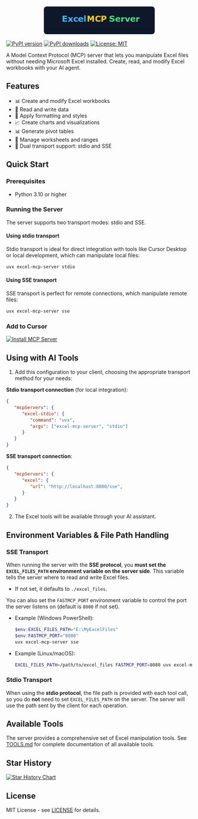 <p align="center">
  <img src="assets/logo.png" alt="Excel MCP Server Logo" width="300"/>
</p>

[![PyPI version](https://img.shields.io/pypi/v/excel-mcp-server.svg)](https://pypi.org/project/excel-mcp-server/)
[![PyPI downloads](https://img.shields.io/pypi/dm/excel-mcp-server.svg)](https://pypi.org/project/excel-mcp-server/)
[![License: MIT](https://img.shields.io/badge/License-MIT-yellow.svg)](https://opensource.org/licenses/MIT)

A Model Context Protocol (MCP) server that lets you manipulate Excel files without needing Microsoft Excel installed. Create, read, and modify Excel workbooks with your AI agent.

## Features

- 📊 Create and modify Excel workbooks
- 📝 Read and write data
- 🎨 Apply formatting and styles
- 📈 Create charts and visualizations
- 📊 Generate pivot tables
- 🔄 Manage worksheets and ranges
- 🔌 Dual transport support: stdio and SSE

## Quick Start

### Prerequisites

- Python 3.10 or higher

### Running the Server

The server supports two transport modes: stdio and SSE.

#### Using stdio transport

Stdio transport is ideal for direct integration with tools like Cursor Desktop or local development, which can manipulate local files:

```bash
uvx excel-mcp-server stdio
```

#### Using SSE transport

SSE transport is perfect for remote connections, which manipulate remote files:

```bash
uvx excel-mcp-server sse
```

### Add to Cursor

[![Install MCP Server](https://cursor.com/deeplink/mcp-install-dark.svg)](https://cursor.com/install-mcp?name=excel-mcp-server&config=eyJjb21tYW5kIjoidXZ4IGV4Y2VsLW1jcC1zZXJ2ZXIgc3RkaW8ifQ%3D%3D)

## Using with AI Tools

1. Add this configuration to your client, choosing the appropriate transport method for your needs:

**Stdio transport connection** (for local integration):
```json
{
   "mcpServers": {
      "excel-stdio": {
         "command": "uvx",
         "args": ["excel-mcp-server", "stdio"]
      }
   }
}
```

**SSE transport connection**:
```json
{
   "mcpServers": {
      "excel": {
         "url": "http://localhost:8000/sse",
      }
   }
}
```

2. The Excel tools will be available through your AI assistant.

## Environment Variables & File Path Handling

### SSE Transport

When running the server with the **SSE protocol**, you **must set the `EXCEL_FILES_PATH` environment variable on the server side**. This variable tells the server where to read and write Excel files.
- If not set, it defaults to `./excel_files`.

You can also set the `FASTMCP_PORT` environment variable to control the port the server listens on (default is `8000` if not set).
- Example (Windows PowerShell):
  ```powershell
  $env:EXCEL_FILES_PATH="E:\MyExcelFiles"
  $env:FASTMCP_PORT="8080"
  uvx excel-mcp-server sse
  ```
- Example (Linux/macOS):
  ```bash
  EXCEL_FILES_PATH=/path/to/excel_files FASTMCP_PORT=8080 uvx excel-mcp-server sse
  ```

### Stdio Transport

When using the **stdio protocol**, the file path is provided with each tool call, so you do **not** need to set `EXCEL_FILES_PATH` on the server. The server will use the path sent by the client for each operation.

## Available Tools

The server provides a comprehensive set of Excel manipulation tools. See [TOOLS.md](TOOLS.md) for complete documentation of all available tools.

## Star History

[![Star History Chart](https://api.star-history.com/svg?repos=haris-musa/excel-mcp-server&type=Date)](https://www.star-history.com/#haris-musa/excel-mcp-server&Date)

## License

MIT License - see [LICENSE](LICENSE) for details.
